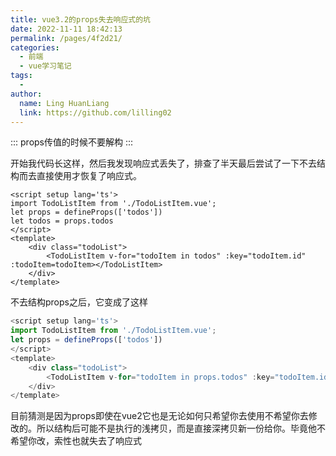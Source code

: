```yaml
---
title: vue3.2的props失去响应式的坑
date: 2022-11-11 18:42:13
permalink: /pages/4f2d21/
categories:
  - 前端
  - vue学习笔记
tags:
  - 
author: 
  name: Ling HuanLiang
  link: https://github.com/lilling02
---
```

:::
    props传值的时候不要解构
:::

开始我代码长这样，然后我发现响应式丢失了，排查了半天最后尝试了一下不去结构而去直接使用才恢复了响应式。

````
<script setup lang='ts'>
import TodoListItem from './TodoListItem.vue';
let props = defineProps(['todos'])
let todos = props.todos
</script>
<template>
    <div class="todoList">
        <TodoListItem v-for="todoItem in todos" :key="todoItem.id" :todoItem=todoItem></TodoListItem>
    </div>
</template>
````

不去结构props之后，它变成了这样

```` js
<script setup lang='ts'>
import TodoListItem from './TodoListItem.vue';
let props = defineProps(['todos'])
</script>
<template>
    <div class="todoList">
        <TodoListItem v-for="todoItem in props.todos" :key="todoItem.id" :todoItem=todoItem></TodoListItem>
    </div>
</template>
````

目前猜测是因为props即使在vue2它也是无论如何只希望你去使用不希望你去修改的。所以结构后可能不是执行的浅拷贝，而是直接深拷贝新一份给你。毕竟他不希望你改，索性也就失去了响应式
